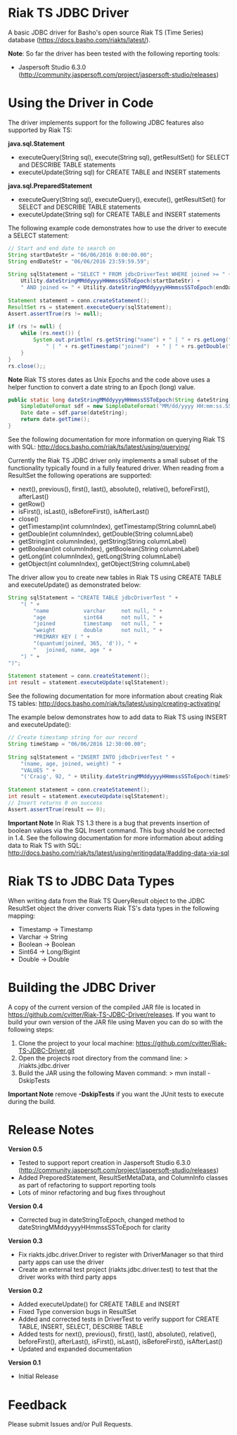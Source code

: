# Riak TS JDBC Driver

A basic JDBC driver for Basho's open source Riak TS (Time Series) database (https://docs.basho.com/riakts/latest/). 

**Note**: So far the driver has been tested with the following reporting tools:
- Jaspersoft Studio 6.3.0 (http://community.jaspersoft.com/project/jaspersoft-studio/releases)

# Using the Driver in Code

The driver implements support for the following JDBC features also supported by Riak TS:

**java.sql.Statement**
- executeQuery(String sql), execute(String sql), getResultSet() for SELECT and DESCRIBE TABLE statements
- executeUpdate(String sql) for CREATE TABLE and INSERT statements

**java.sql.PreparedStatement**
- executeQuery(String sql), executeQuery(), execute(), getResultSet() for SELECT and DESCRIBE TABLE statements
- executeUpdate(String sql) for CREATE TABLE and INSERT statements


The following example code demonstrates how to use the driver to execute a SELECT statement:
```Java
// Start and end date to search on
String startDateStr = "06/06/2016 0:00:00.00";
String endDateStr = "06/06/2016 23:59:59.59";
		
String sqlStatement = "SELECT * FROM jdbcDriverTest WHERE joined >= " + 
	Utility.dateStringMMddyyyyHHmmssSSToEpoch(startDateStr) +
	" AND joined <= " + Utility.dateStringMMddyyyyHHmmssSSToEpoch(endDateStr) + ";";
		
Statement statement = conn.createStatement();
ResultSet rs = statement.executeQuery(sqlStatement);
Assert.assertTrue(rs != null);
		
if (rs != null) {
	while (rs.next()) {
		System.out.println( rs.getString("name") + " | " + rs.getLong("age") + 
			" | " + rs.getTimestamp("joined")  + " | " + rs.getDouble("weight"));
	}
}
rs.close();;
```
**Note** Riak TS stores dates as Unix Epochs and the code above uses a helper function to convert a date string to an Epoch (long) value.

```Java
public static long dateStringMMddyyyyHHmmssSSToEpoch(String dateString) throws ParseException {
	SimpleDateFormat sdf = new SimpleDateFormat("MM/dd/yyyy HH:mm:ss.SS");
	Date date = sdf.parse(dateString);
	return date.getTime();
}
```

See the following documentation for more information on querying Riak TS with SQL: http://docs.basho.com/riak/ts/latest/using/querying/

Currently the Riak TS JDBC driver only implements a small subset of the functionality typically found in a fully featured driver. When reading from a ResultSet the following operations are supported:

- next(), previous(), first(), last(), absolute(), relative(), beforeFirst(), afterLast()
- getRow()
- isFirst(), isLast(), isBeforeFirst(), isAfterLast()
- close()
- getTimestamp(int columnIndex), getTimestamp(String columnLabel)
- getDouble(int columnIndex), getDouble(String columnLabel)
- getString(int columnIndex), getString(String columnLabel)
- getBoolean(int columnIndex), getBoolean(String columnLabel)
- getLong(int columnIndex), getLong(String columnLabel)
- getObject(int columnIndex), getObject(String columnLabel)

The driver allow you to create new tables in Riak TS using CREATE TABLE and executeUpdate() as demonstrated below:
```Java
String sqlStatement = "CREATE TABLE jdbcDriverTest " + 
	"( " +
		"name 			varchar   	not null, " +
	    "age			sint64   	not null, " +
	    "joined        	timestamp 	not null, " +
	    "weight		 	double		not null, " +
	    "PRIMARY KEY ( " +
	    "(quantum(joined, 365, 'd')), " +
	    "	joined, name, age " +
	") " +
")";
			
Statement statement = conn.createStatement();
int result = statement.executeUpdate(sqlStatement);
```
See the following documentation for more information about creating Riak TS tables: http://docs.basho.com/riak/ts/latest/using/creating-activating/

The example below demonstrates how to add data to Riak TS using INSERT and executeUpdate():
```Java
// Create timestamp string for our record
String timeStamp = "06/06/2016 12:30:00.00";
		
String sqlStatement = "INSERT INTO jdbcDriverTest " +
	"(name, age, joined, weight) " +
	"VALUES " +
	"('Craig', 92, " + Utility.dateStringMMddyyyyHHmmssSSToEpoch(timeStamp) + ", 202.5);";
		
Statement statement = conn.createStatement();
int result = statement.executeUpdate(sqlStatement);
// Insert returns 0 on success
Assert.assertTrue(result == 0);
```
**Important Note** In Riak TS 1.3 there is a bug that prevents insertion of boolean values via the SQL Insert command. This bug should be corrected in 1.4. See the following documentation for more information about adding data to Riak TS with SQL: http://docs.basho.com/riak/ts/latest/using/writingdata/#adding-data-via-sql

# Riak TS to JDBC Data Types
When writing data from the Riak TS QueryResult object to the JDBC ResultSet object the driver converts Riak TS's data types in the following mapping:

- Timestamp -> Timestamp
- Varchar -> String
- Boolean -> Boolean
- Sint64 -> Long/Bigint
- Double -> Double

# Building the JDBC Driver
A copy of the current version of the compiled JAR file is located in https://github.com/cvitter/Riak-TS-JDBC-Driver/releases. If you want to build your own version of the JAR file using Maven you can do so with the following steps:

1. Clone the project to your local machine: https://github.com/cvitter/Riak-TS-JDBC-Driver.git
2. Open the projects root directory from the command line: > /riakts.jdbc.driver
3. Build the JAR using the following Maven command: > mvn install -DskipTests

**Important Note** remove **-DskipTests** if you want the JUnit tests to execute during the build.  

# Release Notes
**Version 0.5**
- Tested to support report creation in Jaspersoft Studio 6.3.0 (http://community.jaspersoft.com/project/jaspersoft-studio/releases)
- Added PreporedStatement, ResultSetMetaData, and ColumnInfo classes as part of refactoring to support reporting tools
- Lots of minor refactoring and bug fixes throughout 

**Version 0.4**
- Corrected bug in dateStringToEpoch, changed method to dateStringMMddyyyyHHmmssSSToEpoch for clarity

**Version 0.3**
- Fix riakts.jdbc.driver.Driver to register with DriverManager so that third party apps can use the driver
- Create an external test project (riakts.jdbc.driver.test) to test that the driver works with third party apps

**Version 0.2**
- Added executeUpdate() for CREATE TABLE and INSERT
- Fixed Type conversion bugs in ResultSet
- Added and corrected tests in DriverTest to verify support for CREATE TABLE, INSERT, SELECT, DESCRIBE TABLE
- Added tests for next(), previous(), first(), last(), absolute(), relative(), beforeFirst(), afterLast(), isFirst(), isLast(), isBeforeFirst(), isAfterLast()
- Updated and expanded documentation

**Version 0.1**
- Initial Release

# Feedback
Please submit Issues and/or Pull Requests.